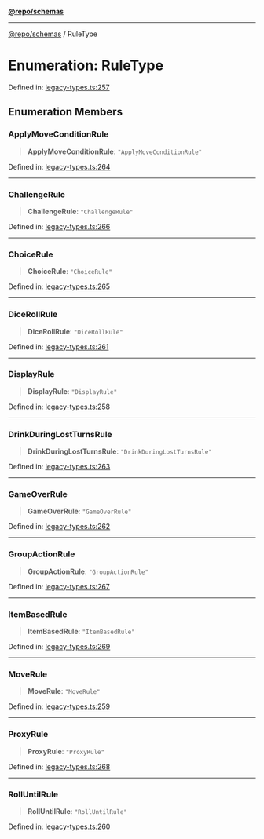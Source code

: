 [**@repo/schemas**](../README.md)

---

[@repo/schemas](../README.md) / RuleType

# Enumeration: RuleType

Defined in: [legacy-types.ts:257](https://github.com/alexqguo/drinking-board-game-v3/blob/b790afaa2e3b8fa2b8d92187d67ae85cb9db6cc2/packages/schemas/src/legacy-types.ts#L257)

## Enumeration Members

### ApplyMoveConditionRule

> **ApplyMoveConditionRule**: `"ApplyMoveConditionRule"`

Defined in: [legacy-types.ts:264](https://github.com/alexqguo/drinking-board-game-v3/blob/b790afaa2e3b8fa2b8d92187d67ae85cb9db6cc2/packages/schemas/src/legacy-types.ts#L264)

---

### ChallengeRule

> **ChallengeRule**: `"ChallengeRule"`

Defined in: [legacy-types.ts:266](https://github.com/alexqguo/drinking-board-game-v3/blob/b790afaa2e3b8fa2b8d92187d67ae85cb9db6cc2/packages/schemas/src/legacy-types.ts#L266)

---

### ChoiceRule

> **ChoiceRule**: `"ChoiceRule"`

Defined in: [legacy-types.ts:265](https://github.com/alexqguo/drinking-board-game-v3/blob/b790afaa2e3b8fa2b8d92187d67ae85cb9db6cc2/packages/schemas/src/legacy-types.ts#L265)

---

### DiceRollRule

> **DiceRollRule**: `"DiceRollRule"`

Defined in: [legacy-types.ts:261](https://github.com/alexqguo/drinking-board-game-v3/blob/b790afaa2e3b8fa2b8d92187d67ae85cb9db6cc2/packages/schemas/src/legacy-types.ts#L261)

---

### DisplayRule

> **DisplayRule**: `"DisplayRule"`

Defined in: [legacy-types.ts:258](https://github.com/alexqguo/drinking-board-game-v3/blob/b790afaa2e3b8fa2b8d92187d67ae85cb9db6cc2/packages/schemas/src/legacy-types.ts#L258)

---

### DrinkDuringLostTurnsRule

> **DrinkDuringLostTurnsRule**: `"DrinkDuringLostTurnsRule"`

Defined in: [legacy-types.ts:263](https://github.com/alexqguo/drinking-board-game-v3/blob/b790afaa2e3b8fa2b8d92187d67ae85cb9db6cc2/packages/schemas/src/legacy-types.ts#L263)

---

### GameOverRule

> **GameOverRule**: `"GameOverRule"`

Defined in: [legacy-types.ts:262](https://github.com/alexqguo/drinking-board-game-v3/blob/b790afaa2e3b8fa2b8d92187d67ae85cb9db6cc2/packages/schemas/src/legacy-types.ts#L262)

---

### GroupActionRule

> **GroupActionRule**: `"GroupActionRule"`

Defined in: [legacy-types.ts:267](https://github.com/alexqguo/drinking-board-game-v3/blob/b790afaa2e3b8fa2b8d92187d67ae85cb9db6cc2/packages/schemas/src/legacy-types.ts#L267)

---

### ItemBasedRule

> **ItemBasedRule**: `"ItemBasedRule"`

Defined in: [legacy-types.ts:269](https://github.com/alexqguo/drinking-board-game-v3/blob/b790afaa2e3b8fa2b8d92187d67ae85cb9db6cc2/packages/schemas/src/legacy-types.ts#L269)

---

### MoveRule

> **MoveRule**: `"MoveRule"`

Defined in: [legacy-types.ts:259](https://github.com/alexqguo/drinking-board-game-v3/blob/b790afaa2e3b8fa2b8d92187d67ae85cb9db6cc2/packages/schemas/src/legacy-types.ts#L259)

---

### ProxyRule

> **ProxyRule**: `"ProxyRule"`

Defined in: [legacy-types.ts:268](https://github.com/alexqguo/drinking-board-game-v3/blob/b790afaa2e3b8fa2b8d92187d67ae85cb9db6cc2/packages/schemas/src/legacy-types.ts#L268)

---

### RollUntilRule

> **RollUntilRule**: `"RollUntilRule"`

Defined in: [legacy-types.ts:260](https://github.com/alexqguo/drinking-board-game-v3/blob/b790afaa2e3b8fa2b8d92187d67ae85cb9db6cc2/packages/schemas/src/legacy-types.ts#L260)
